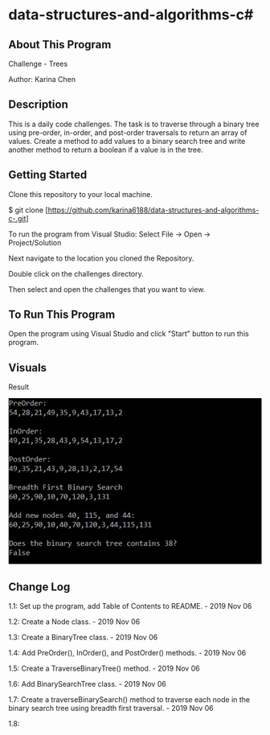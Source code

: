 # data-structures-and-algorithms-c#

## About This Program
Challenge - Trees

Author: Karina Chen

## Description
This is a daily code challenges. The task is to traverse through a binary tree using pre-order, in-order, and post-order traversals to return an array of values. Create a method to add values to a binary search tree and write another method to return a boolean if a value is in the tree.

## Getting Started
Clone this repository to your local machine.

$ git clone [https://github.com/karina6188/data-structures-and-algorithms-c-.git]

To run the program from Visual Studio:
Select File -> Open -> Project/Solution

Next navigate to the location you cloned the Repository.

Double click on the challenges directory.

Then select and open the challenges that you want to view.

## To Run This Program
Open the program using Visual Studio and click "Start" button to run this program.

## Visuals

Result

![Alt app execution capture](/Assets/code15_1.JPG)

## Change Log

1.1: Set up the program, add Table of Contents to README. - 2019 Nov 06

1.2: Create a Node class. - 2019 Nov 06

1.3: Create a BinaryTree class. - 2019 Nov 06

1.4: Add PreOrder(), InOrder(), and PostOrder() methods. - 2019 Nov 06

1.5: Create a TraverseBinaryTree() method. - 2019 Nov 06

1.6: Add BinarySearchTree class. - 2019 Nov 06

1.7: Create a traverseBinarySearch() method to traverse each node in the binary search tree using breadth first traversal. - 2019 Nov 06

1.8: 